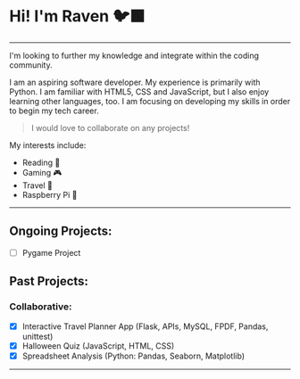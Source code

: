 # Hi! I'm Raven 🐦‍⬛
___
I'm looking to further my knowledge and integrate within the coding community.

I am an aspiring software developer. My experience is primarily with Python. I am familiar with HTML5, CSS and JavaScript, but I also enjoy learning other languages, too. 
I am focusing on developing my skills in order to begin my tech career.
> I would love to collaborate on any projects!

My interests include:
* Reading 📖
* Gaming 🎮
* Travel 🧳
* Raspberry Pi 🤖
___
## Ongoing Projects:
- [ ] Pygame Project

## Past Projects:
### Collaborative:
- [x] Interactive Travel Planner App (Flask, APIs, MySQL, FPDF, Pandas, unittest)
- [x] Halloween Quiz (JavaScript, HTML, CSS)
- [x] Spreadsheet Analysis (Python: Pandas, Seaborn, Matplotlib)
___

